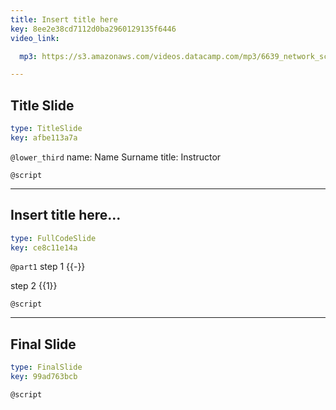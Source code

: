 ```yaml
---
title: Insert title here
key: 8ee2e38cd7112d0ba2960129135f6446
video_link:

  mp3: https://s3.amazonaws.com/videos.datacamp.com/mp3/6639_network_science_a_tidy_approach/v2/6639_ch4_2.mp3

---
```

## Title Slide

```yaml
type: TitleSlide
key: afbe113a7a
```





`@lower_third`
name: Name Surname
title: Instructor

`@script`




---
## Insert title here...

```yaml
type: FullCodeSlide
key: ce8c11e14a
```

`@part1`
step 1 {{-}}

step 2 {{1}}





`@script`




---
## Final Slide

```yaml
type: FinalSlide
key: 99ad763bcb
```






`@script`



